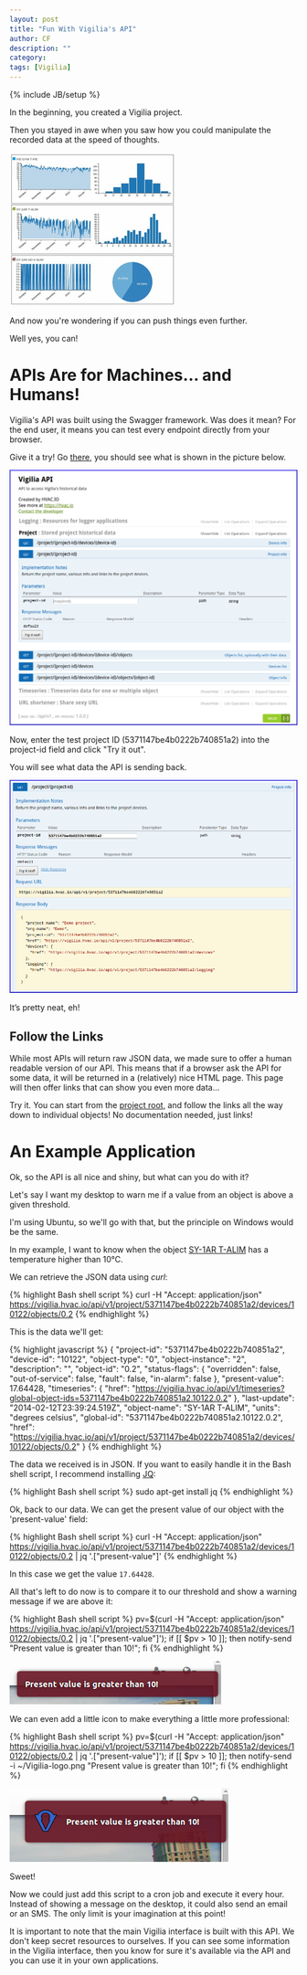 ```yaml
---
layout: post
title: "Fun With Vigilia's API"
author: CF
description: ""
category: 
tags: [Vigilia]
---
```

{% include JB/setup %}

In the beginning, you created a Vigilia project.

Then you stayed in awe when you saw how you could manipulate the
recorded data at the speed of thoughts.

![Vigilia - Analyse](/images/vigilia-api/vigilia-analyse.gif "Vigilia - Analyse")

And now you're wondering if you can push things even further.

Well yes, you can!


# APIs Are for Machines... and Humans!

Vigilia's API was built using the Swagger framework. Was does it mean?
For the end user, it means you can test every endpoint directly from
your browser.

Give it a try! Go
[there](https://vigilia.hvac.io/api/v1/swagger-ui/index.html#!/Project/get_project_project_id),
you should see what is shown in the picture below.

[![Vigilia - HVAC-wiki](/images/vigilia-api/swagger.png)](/images/vigilia-api/swagger.png)

Now, enter the test project ID (5371147be4b0222b740851a2) into the
project-id field and click "Try it out".

You will see what data the API is sending back.

[![Vigilia - HVAC-wiki](/images/vigilia-api/swagger2.png)](/images/vigilia-api/swagger2.png)

It’s pretty neat, eh!


## Follow the Links

While most APIs will return raw JSON data, we made sure to offer a
human readable version of our API. This means that if a browser ask
the API for some data, it will be returned in a (relatively) nice HTML
page. This page will then offer links that can show you even more
data...

Try it. You can start from the
[project root](https://vigilia.hvac.io/api/v1/project/5371147be4b0222b740851a2),
and follow the links all the way down to individual objects! No
documentation needed, just links!


# An Example Application

Ok, so the API is all nice and shiny, but what can you do with it?

Let's say I want my desktop to warn me if a value from an object is
above a given threshold.

I'm using Ubuntu, so we'll go with that, but the principle on Windows
would be the same.

In my example, I want to know when the object
[SY-1AR T-ALIM](https://vigilia.hvac.io/api/v1/project/5371147be4b0222b740851a2/devices/10122/objects/0.2)
has a temperature higher than 10°C.

We can retrieve the JSON data using *curl*:

{% highlight Bash shell script %}
curl -H "Accept: application/json" https://vigilia.hvac.io/api/v1/project/5371147be4b0222b740851a2/devices/10122/objects/0.2
{% endhighlight %}

This is the data we'll get:

{% highlight javascript %}
{
  "project-id": "5371147be4b0222b740851a2",
  "device-id": "10122",
  "object-type": "0",
  "object-instance": "2",
  "description": "",
  "object-id": "0.2",
  "status-flags": {
    "overridden": false,
    "out-of-service": false,
    "fault": false,
    "in-alarm": false
  },
  "present-value": 17.64428,
  "timeseries": {
    "href": "https://vigilia.hvac.io/api/v1/timeseries?global-object-ids=5371147be4b0222b740851a2.10122.0.2"
  },
  "last-update": "2014-02-12T23:39:24.519Z",
  "object-name": "SY-1AR T-ALIM",
  "units": "degrees celsius",
  "global-id": "5371147be4b0222b740851a2.10122.0.2",
  "href": "https://vigilia.hvac.io/api/v1/project/5371147be4b0222b740851a2/devices/10122/objects/0.2"
}
{% endhighlight %}


The data we received is in JSON. If you want to easily handle it in
the Bash shell script, I recommend installing [JQ](https://stedolan.github.io/jq/):

{% highlight Bash shell script %}
sudo apt-get install jq
{% endhighlight %}

Ok, back to our data. 
We can get the present value of our object with the 'present-value' field:

{% highlight Bash shell script %}
curl -H "Accept: application/json" https://vigilia.hvac.io/api/v1/project/5371147be4b0222b740851a2/devices/10122/objects/0.2 | jq '.["present-value"]'
{% endhighlight %}

In this case we get the value `17.64428`.

All that's left to do now is to compare it to our threshold and show a
warning message if we are above it:

{% highlight Bash shell script %}
pv=$(curl -H "Accept: application/json" https://vigilia.hvac.io/api/v1/project/5371147be4b0222b740851a2/devices/10122/objects/0.2 | jq '.["present-value"]'); if [[ $pv > 10 ]]; then notify-send "Present value is greater than 10!"; fi
{% endhighlight %}

![Vigilia - Desktop Alert](/images/vigilia-api/alert.png "Vigilia - Desktop Alert")

We can even add a little icon to make everything a little more professional:

{% highlight Bash shell script %}
pv=$(curl -H "Accept: application/json" https://vigilia.hvac.io/api/v1/project/5371147be4b0222b740851a2/devices/10122/objects/0.2 | jq '.["present-value"]'); if [[ $pv > 10 ]]; then notify-send -i ~/Vigilia-logo.png "Present value is greater than 10!"; fi
{% endhighlight %}

![Vigilia - Desktop Alert](/images/vigilia-api/alert2.png "Vigilia - Desktop Alert")

Sweet!

Now we could just add this script to a cron job and execute it every
hour. Instead of showing a message on the desktop, it could also send
an email or an SMS. The only limit is your imagination at this point!

It is important to note that the main Vigilia interface is built with
this API. We don't keep secret resources to ourselves. If you can see
some information in the Vigilia interface, then you know for sure it's
available via the API and you can use it in your own applications.
